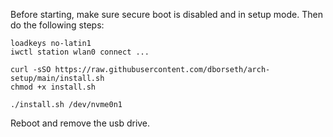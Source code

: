 Before starting, make sure secure boot is disabled and in setup mode. Then do the following steps:

```
loadkeys no-latin1
iwctl station wlan0 connect ...

curl -sSO https://raw.githubusercontent.com/dborseth/arch-setup/main/install.sh
chmod +x install.sh

./install.sh /dev/nvme0n1
```

Reboot and remove the usb drive. 
